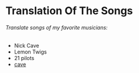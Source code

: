 # Translation Of The Songs
###### *Translate songs of my favorite musicians:*
 * Nick Cave
 * Lemon Twigs
 * 21 pilots
 * [cave](https://gist.github.com/BOrekhova/98d74fb3cb9531309d21e22e1096dadf#file-1-md)
